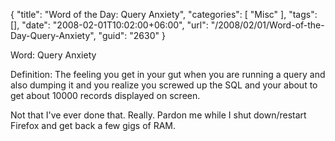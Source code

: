 {
	"title": "Word of the Day: Query Anxiety",
	"categories": [
		"Misc"
	],
	"tags": [],
	"date": "2008-02-01T10:02:00+06:00",
	"url": "/2008/02/01/Word-of-the-Day-Query-Anxiety",
	"guid": "2630"
}

Word: Query Anxiety

Definition: The feeling you get in your gut when you are running a query and also dumping it and you realize you screwed up the SQL and your about to get about 10000 records displayed on screen. 

Not that I've ever done that. Really. Pardon me while I shut down/restart Firefox and get back a few gigs of RAM.
